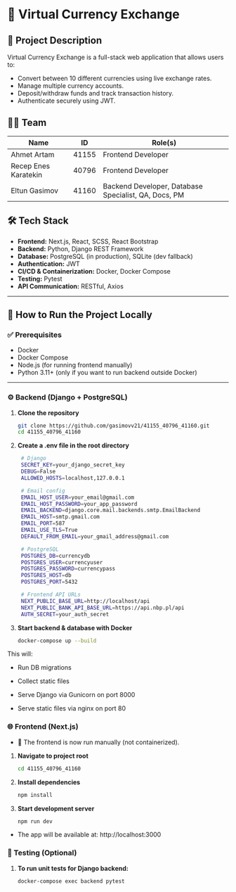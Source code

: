 # 💱 Virtual Currency Exchange

## 📌 Project Description
Virtual Currency Exchange is a full-stack web application that allows users to:

- Convert between 10 different currencies using live exchange rates.
- Manage multiple currency accounts.
- Deposit/withdraw funds and track transaction history.
- Authenticate securely using JWT.

## 👨‍💻 Team
| Name                  | ID     | Role(s)                                                        |
|-----------------------|--------|----------------------------------------------------------------|
| Ahmet Artam           | 41155  | Frontend Developer                                             |
| Recep Enes Karatekin  | 40796  | Frontend Developer                                             |
| Eltun Gasimov         | 41160  | Backend Developer, Database Specialist, QA, Docs, PM          |

## 🛠 Tech Stack
- **Frontend:** Next.js, React, SCSS, React Bootstrap
- **Backend:** Python, Django REST Framework
- **Database:** PostgreSQL (in production), SQLite (dev fallback)
- **Authentication:** JWT
- **CI/CD & Containerization:** Docker, Docker Compose
- **Testing:** Pytest
- **API Communication:** RESTful, Axios

---

## 🚀 How to Run the Project Locally

### ✅ Prerequisites
- Docker
- Docker Compose
- Node.js (for running frontend manually)
- Python 3.11+ (only if you want to run backend outside Docker)

---

### ⚙️ Backend (Django + PostgreSQL)

1. **Clone the repository**
   ```bash
   git clone https://github.com/gasimovv21/41155_40796_41160.git
   cd 41155_40796_41160

2. **Create a .env file in the root directory**
   ```bash
    # Django
    SECRET_KEY=your_django_secret_key
    DEBUG=False
    ALLOWED_HOSTS=localhost,127.0.0.1

    # Email config
    EMAIL_HOST_USER=your_email@gmail.com
    EMAIL_HOST_PASSWORD=your_app_password
    EMAIL_BACKEND=django.core.mail.backends.smtp.EmailBackend
    EMAIL_HOST=smtp.gmail.com
    EMAIL_PORT=587
    EMAIL_USE_TLS=True
    DEFAULT_FROM_EMAIL=your_gmail_address@gmail.com

    # PostgreSQL
    POSTGRES_DB=currencydb
    POSTGRES_USER=currencyuser
    POSTGRES_PASSWORD=currencypass
    POSTGRES_HOST=db
    POSTGRES_PORT=5432

    # Frontend API URLs
    NEXT_PUBLIC_BASE_URL=http://localhost/api
    NEXT_PUBLIC_BANK_API_BASE_URL=https://api.nbp.pl/api
    AUTH_SECRET=your_auth_secret

3. **Start backend & database with Docker**
   ```bash
   docker-compose up --build

This will:

- Run DB migrations

- Collect static files

- Serve Django via Gunicorn on port 8000

- Serve static files via nginx on port 80


### 🌐 Frontend (Next.js)
- 🔧 The frontend is now run manually (not containerized).

1. **Navigate to project root**
   ```bash
   cd 41155_40796_41160


2. **Install dependencies**
   ```bash
   npm install

3. **Start development server**
   ```bash
   npm run dev

- The app will be available at: http://localhost:3000

### 🧪 Testing (Optional)

1. **To run unit tests for Django backend:**
   ```bash
   docker-compose exec backend pytest
